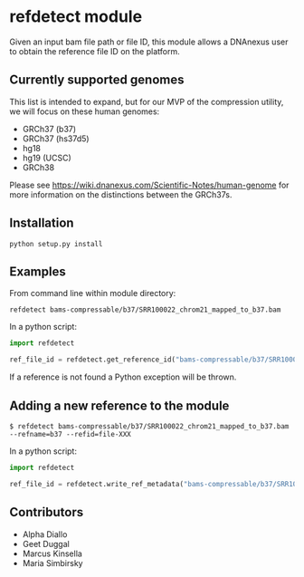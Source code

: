 # refdetect module

Given an input bam file path or file ID, this module allows a DNAnexus user to obtain the reference file ID on the platform.

## Currently supported genomes

This list is intended to expand, but for our MVP of the compression utility, we will focus on these human genomes:

* GRCh37 (b37)
* GRCh37 (hs37d5)
* hg18
* hg19 (UCSC)
* GRCh38

Please see https://wiki.dnanexus.com/Scientific-Notes/human-genome for more information on the distinctions between the GRCh37s.

## Installation

```
python setup.py install
```

## Examples

From command line within module directory:

```
refdetect bams-compressable/b37/SRR100022_chrom21_mapped_to_b37.bam
```

In a python script:

```python
import refdetect

ref_file_id = refdetect.get_reference_id("bams-compressable/b37/SRR100022_chrom21_mapped_to_b37.bam")
```

If a reference is not found a Python exception will be thrown.

## Adding a new reference to the module

```
$ refdetect bams-compressable/b37/SRR100022_chrom21_mapped_to_b37.bam --refname=b37 --refid=file-XXX
```

In a python script:

```python
import refdetect

ref_file_id = refdetect.write_ref_metadata("bams-compressable/b37/SRR100022_chrom21_mapped_to_b37.bam", "b37", "file-XXX")
```

## Contributors

* Alpha Diallo
* Geet Duggal
* Marcus Kinsella
* Maria Simbirsky
